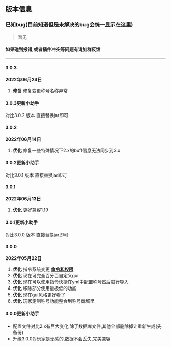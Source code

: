 ## 版本信息

### 已知bug(目前知道但是未解决的bug会统一显示在这里)
> 暂无

#### 如果碰到报错,或者插件冲突等问题有请加群反馈

------------
#### 3.0.3
**2022年06月24日**
1. **修复** 修复变更称号名称异常

#### 3.0.3更新小助手
对比3.0.2 版本 直接替换jar即可

#### 3.0.2
**2022年06月14日**
1. **优化** 修复一些特殊情况下2.x的buff信息无法同步到3.x

#### 3.0.2更新小助手
对比3.0.1 版本 直接替换jar即可

#### 3.0.1
**2022年06月13日**
1. **优化** 更好兼容1.19

#### 3.0.1更新小助手
对比3.0.0 版本 直接替换jar即可

#### 3.0.0
**2022年05月22日**
1. **优化** 指令系统变更 [**命令和权限**](PlayerTitle3/zh_CN/command)
2. **优化** 现在可完全百分百自定义gui
3. **优化** 现在可以使用指令快捷在yml中配置称号然后进行导入
4. **优化** 移除部分使用量极低的功能
5. **优化** 现在gui风格更好看了
6. **优化** 玩家定制称号功能整合到称号商城里

#### 3.0.0更新小助手
- 配置文件对比2.x有巨大变化,除了数据库文件,其他全部删除掉让重新生成(先备份)
- 升级3.0.0对玩家是无感的,数据不会丢失,完美兼容